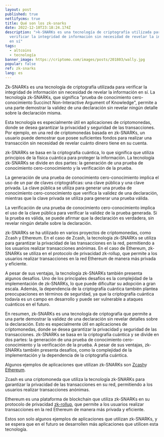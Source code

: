 ```yaml
---
layout: post
published: true
netlifycms: true
title: Qué son los zk-snarks
date: 2022-12-10T23:18:24.174Z
description: ">k-SNARKs es una tecnología de criptografía utilizada para
  verificar la integridad de información sin necesidad de revelar la información
  en sí"
tags:
  - altcoins
  - tecnología
banner_image: https://criptomo.com/images/posts/201803/wally.jpg
popular: false
ref: zk-snarks
lang: es
---
```

Zk-SNARKs es una tecnología de criptografía utilizada para verificar la integridad de información sin necesidad de revelar la información en sí. La tecnología zk-SNARKs, que significa "prueba de conocimiento cero-conocimiento Succinct Non-Interactive Argument of Knowledge", permite a una parte demostrar la validez de una declaración sin revelar ningún detalle sobre la declaración misma.

Esta tecnología es especialmente útil en aplicaciones de criptomonedas, donde se desea garantizar la privacidad y seguridad de las transacciones. Por ejemplo, en una red de criptomonedas basada en zk-SNARKs, un usuario puede demostrar que posee suficientes fondos para realizar una transacción sin necesidad de revelar cuánto dinero tiene en su cuenta.

zk-SNARKs se basa en la criptografía cuántica, lo que significa que utiliza principios de la física cuántica para proteger la información. La tecnología zk-SNARKs se divide en dos partes: la generación de una prueba de conocimiento cero-conocimiento y la verificación de la prueba.

La generación de una prueba de conocimiento cero-conocimiento implica el uso de un par de claves criptográficas: una clave pública y una clave privada. La clave pública se utiliza para generar una prueba de conocimiento cero-conocimiento que verifica la validez de una declaración, mientras que la clave privada se utiliza para generar una prueba válida.

La verificación de una prueba de conocimiento cero-conocimiento implica el uso de la clave pública para verificar la validez de la prueba generada. Si la prueba es válida, se puede afirmar que la declaración es verdadera, sin revelar ningún detalle sobre la declaración.

zk-SNARKs se ha utilizado en varios proyectos de criptomonedas, como Zcash y Ethereum. En el caso de Zcash, la tecnología zk-SNARKs se utiliza para garantizar la privacidad de las transacciones en la red, permitiendo a los usuarios realizar transacciones anónimas. En el caso de Ethereum, zk-SNARKs se utiliza en el protocolo de privacidad zk-rollup, que permite a los usuarios realizar transacciones en la red Ethereum de manera más privada y eficiente.

A pesar de sus ventajas, la tecnología zk-SNARKs también presenta algunos desafíos. Uno de los principales desafíos es la complejidad de la implementación de zk-SNARKs, lo que puede dificultar su adopción a gran escala. Además, la dependencia de la criptografía cuántica también plantea preocupaciones en términos de seguridad, ya que la criptografía cuántica todavía es un campo en desarrollo y puede ser vulnerable a ataques cuánticos en el futuro.

En resumen, zk-SNARKs es una tecnología de criptografía que permite a una parte demostrar la validez de una declaración sin revelar detalles sobre la declaración. Esto es especialmente útil en aplicaciones de criptomonedas, donde se desea garantizar la privacidad y seguridad de las transacciones. zk-SNARKs se basa en la criptografía cuántica y se divide en dos partes: la generación de una prueba de conocimiento cero-conocimiento y la verificación de la prueba. A pesar de sus ventajas, zk-SNARKs también presenta desafíos, como la complejidad de la implementación y la dependencia de la criptografía cuántica.

Algunos ejemplos de aplicaciones que utilizan zk-SNARKs son [Zcash](https://criptomo.com/que-es-zcash/)y [Ethereum](https://criptomo.com/que-es-ethereum/).

Zcash es una criptomoneda que utiliza la tecnología zk-SNARKs para garantizar la privacidad de las transacciones en su red, permitiendo a los usuarios realizar transacciones anónimas.

Ethereum es una plataforma de blockchain que utiliza zk-SNARKs en su protocolo de privacidad [zk-rollup](https://criptomo.com/que-son-rollups/), que permite a los usuarios realizar transacciones en la red Ethereum de manera más privada y eficiente.

Estos son solo algunos ejemplos de aplicaciones que utilizan zk-SNARKs, y se espera que en el futuro se desarrollen más aplicaciones que utilicen esta tecnología.
